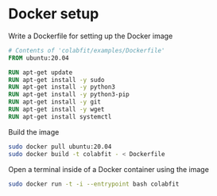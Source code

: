 # Docker setup
Write a Dockerfile for setting up the Docker image

```dockerfile
# Contents of 'colabfit/examples/Dockerfile'
FROM ubuntu:20.04

RUN apt-get update
RUN apt-get install -y sudo
RUN apt-get install -y python3
RUN apt-get install -y python3-pip
RUN apt-get install -y git
RUN apt-get install -y wget
RUN apt-get install systemctl
```

Build the image
```bash
sudo docker pull ubuntu:20.04
sudo docker build -t colabfit - < Dockerfile
```

Open a terminal inside of a Docker container using the image
```bash
sudo docker run -t -i --entrypoint bash colabfit
```